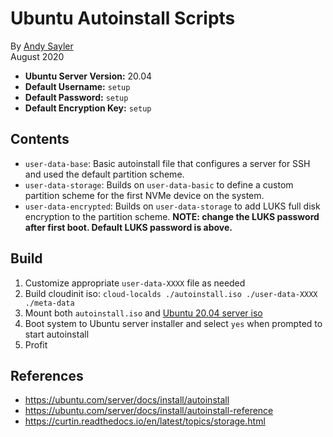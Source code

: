 Ubuntu Autoinstall Scripts
==========================

By [Andy Sayler](https://www.andysayler.com)\
August 2020

* **Ubuntu Server Version:** 20.04
* **Default Username:** `setup`
* **Default Password:** `setup`
* **Default Encryption Key:** `setup`

Contents
--------
* `user-data-base`: Basic autoinstall file that configures a server
  for SSH and used the default partition scheme.
* `user-data-storage`: Builds on `user-data-basic` to define a custom
  partition scheme for the first NVMe device on the system.
* `user-data-encrypted`: Builds on `user-data-storage` to add LUKS
  full disk encryption to the partition scheme. **NOTE: change the LUKS
  password after first boot. Default LUKS password is above.**

Build
-----
1. Customize appropriate `user-data-XXXX` file as needed
2. Build cloudinit iso: `cloud-localds ./autoinstall.iso ./user-data-XXXX ./meta-data`
3. Mount both `autoinstall.iso` and [Ubuntu 20.04 server iso](https://releases.ubuntu.com/20.04/)
4. Boot system to Ubuntu server installer and select `yes` when prompted to start autoinstall
5. Profit

References
----------
* https://ubuntu.com/server/docs/install/autoinstall
* https://ubuntu.com/server/docs/install/autoinstall-reference
* https://curtin.readthedocs.io/en/latest/topics/storage.html

